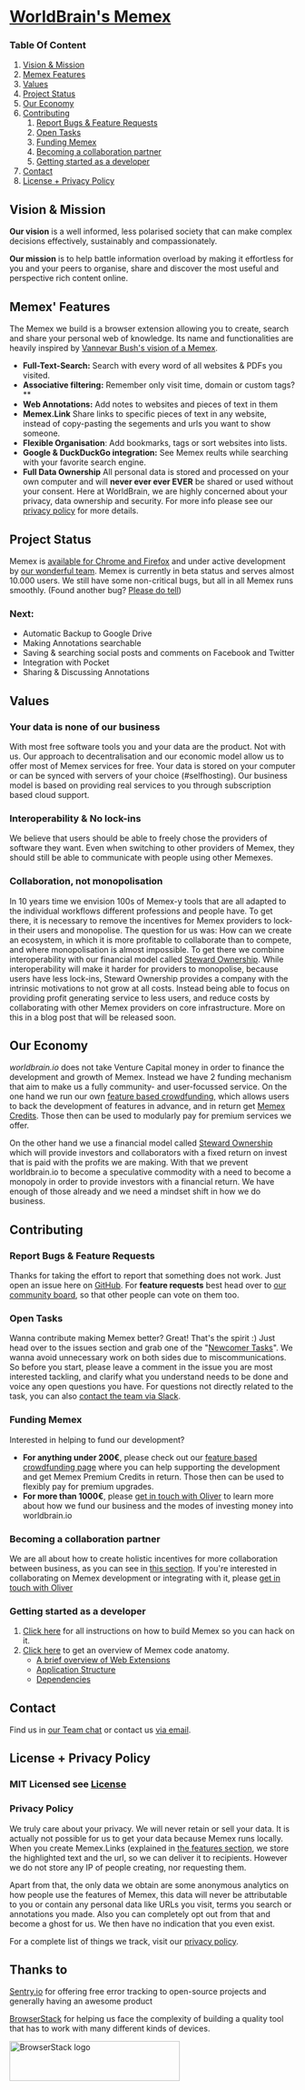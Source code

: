 # <a id="worldbrain" href="#worldbrain">WorldBrain's Memex</a>

### Table Of Content

1. [Vision & Mission](#vision--mission)
1. [Memex Features](#memex-features)
1. [Values](#values)
1. [Project Status](#project-status)
1. [Our Economy](#our-economy)
1. [Contributing](#contributing)
    1. [Report Bugs & Feature Requests](#report-bugs--feature-requests)
    1. [Open Tasks](#open-tasks)
    1. [Funding Memex](#funding-memex)
    1. [Becoming a collaboration partner](#becoming-a-collaboration-partner)
    1. [Getting started as a developer](#getting-started-as-a-developer)
1. [Contact](#contact)
1. [License + Privacy Policy](#license--privacy-policy)


## Vision & Mission

**Our vision** is a well informed, less polarised society that can make complex decisions effectively, sustainably and compassionately. 

**Our mission** is to help battle information overload by making it effortless for you and your peers to organise, share and discover the most useful and perspective rich content online.

## Memex' Features
The Memex we build is a browser extension allowing you to create, search and share your personal web of knowledge.
Its name and functionalities are heavily inspired by [Vannevar Bush's vision of a Memex](http://memex.link/S1zVMgKzX/en.wikipedia.org/wiki/Memex). 

 - **Full-Text-Search:** Search with every word of all websites & PDFs you visited.
 - **Associative filtering:** Remember only visit time, domain or custom tags?**
 - **Web Annotations:** Add notes to websites and pieces of text in them
 - **Memex.Link** Share links to specific pieces of text in any website, instead of copy-pasting the segements and urls you want to show someone. 
 - **Flexible Organisation**: Add bookmarks, tags or sort websites into lists. 
 - **Google & DuckDuckGo integration:** See Memex reults while searching with your favorite search engine. 
 - **Full Data Ownership** All personal data is stored and processed on your own computer and will **never ever ever EVER** be shared or used without your consent. Here at WorldBrain, we are highly concerned about your privacy, data ownership and security. For more info please see our [privacy policy](https://worldbrain.io/privacy) for more details.

## Project Status
Memex is [available for Chrome and Firefox](https://worldbrain.io) and under active development by [our wonderful team](https://worldbrain.io/team).
Memex is currently in beta status and serves almost 10.000 users. We still have some non-critical bugs, but all in all Memex runs smoothly. (Found another bug? [Please do tell](#report-bugs-&-feature-requests))

### Next:
- Automatic Backup to Google Drive
- Making Annotations searchable
- Saving & searching social posts and comments on Facebook and Twitter
- Integration with Pocket
- Sharing & Discussing Annotations


## Values

### Your data is none of our business
With most free software tools you and your data are the product. Not with us. Our approach to decentralisation and our economic model allow us to offer most of Memex services for free. Your data is stored on your computer or can be synced with servers of your choice (#selfhosting). Our business model is based on providing real services to you through subscription based cloud support.

### Interoperability & No lock-ins
We believe that users should be able to freely chose the providers of software they want. Even when switching to other providers of Memex, they should still be able to communicate with people using other Memexes.

### Collaboration, not monopolisation
In 10 years time we envision 100s of Memex-y tools that are all adapted to the individual workflows different professions and people have. To get there, it is necessary to remove the incentives for Memex providers to lock-in their users and monopolise. 
The question for us was: How can we create an ecosystem, in which it is more profitable to collaborate than to compete, and where monopolisation is almost impossible. To get there we combine interoperability with our financial model called [Steward Ownership](https://blog.p2pfoundation.net/steward-ownership-is-capitalism-2-0/2018/05/11). While interoperability will make it harder for providers to monopolise, because users have less lock-ins, Steward Ownership provides a company with the intrinsic motivations to not grow at all costs. Instead being able to focus on providing profit generating service to less users, and reduce costs by collaborating with other Memex providers on core infrastructure. More on this in a blog post that will be released soon. 

## Our Economy

*worldbrain.io* does not take Venture Capital money in order to finance the development and growth of Memex. 
Instead we have 2 funding mechanism that aim to make us a fully community- and user-focussed service. 
On the one hand we run our own [feature based crowdfunding](https://worldbrain.io/crowdfunding-memex/), which allows users to back the development of features in advance, and in return get [Memex Credits](https://worldbrain.io/memex-credits/). Those then can be used to modularly pay for premium services we offer.

On the other hand we use a financial model called [Steward Ownership](https://blog.p2pfoundation.net/steward-ownership-is-capitalism-2-0/2018/05/11) which will provide investors and collaborators with a fixed return on invest that is paid with the profits we are making. With that we prevent worldbrain.io to become a speculative commodity with a need to become a monopoly in order to provide investors with a financial return. We have enough of those already and we need a mindset shift in how we do business. 

## Contributing

### Report Bugs & Feature Requests

Thanks for taking the effort to report that something does not work. Just open an issue here on [GitHub](https://github.com/WorldBrain/Memex/issues/new).
For **feature requests** best head over to [our community board](https://worldbrain.helprace.com/s1-general/ideas), so that other people can vote on them too.

### Open Tasks

Wanna contribute making Memex better? Great! That's the spirit :)
Just head over to the issues section and grab one of the "[Newcomer Tasks](https://github.com/WorldBrain/Memex/issues?q=is%3Aissue+is%3Aopen+label%3A%22Newcomer+Task%22)". We wanna avoid unnecessary work on both sides due to miscommunications. So before you start, please leave a comment in the issue you are most interested tackling, and clarify what you understand needs to be done and voice any open questions you have. For questions not directly related to the task, you can also [contact the team via Slack](http://join-worldbrain.herokuapp.com/). 

### Funding Memex

Interested in helping to fund our development? 
- **For anything under 200€**, please check out our [feature based crowdfunding page]() where you can help supporting the development and get Memex Premium Credits in return. Those then can be used to flexibly pay for premium upgrades. 
- **For more than 1000€**, please [get in touch with Oliver](mailto:oli@worldbrain.io) to learn more about how we fund our business and the modes of investing money into worldbrain.io

### Becoming a collaboration partner

We are all about how to create holistic incentives for more collaboration between business, as you can see in [this section](#collaboration-not-monopolisation). If you're interested in collaborating on Memex development or integrating with it, please [get in touch with Oliver](mailto:oli@worldbrain.io)

### Getting started as a developer

1. [Click here](./GETTING-STARTED.md#installation) for all instructions on how to build Memex so you can hack on it.
2. [Click here](./GETTING-STARTED.md#code-overview) to get an overview of Memex code anatomy. 
    * [A brief overview of Web Extensions](./GETTING-STARTED.md#a-brief-overview-of-web-e)
    * [Application Structure](./GETTING-STARTED.md#application-structure)
    * [Dependencies](./GETTING-STARTED.md#dependencies)

## Contact

Find us in [our Team chat](https://join-worldbrain.herokuapp.com/) or contact us [via email](mailto:info@worldbrain.io).


## License + Privacy Policy

### MIT Licensed see [License](./License)

### Privacy Policy

We truly care about your privacy. We will never retain or sell your data. 
It is actually not possible for us to get your data because Memex runs locally. When you create Memex.Links (explained in [the features section](#memex-features), we store the highlighted text and the url, so we can deliver it to recipients. However we do not store any IP of people creating, nor requesting them. 

Apart from that, the only data we obtain are some anonymous analytics on how people use the features of Memex, this data will never be attributable to you or contain any personal data like URLs you visit, terms you search or annotations you made. Also you can completely opt out from that and become a ghost for us. We then have no indication that you even exist.

For a complete list of things we track, visit our [privacy policy](https://worldbrain.io/privacy-policy/).


## Thanks to
[Sentry.io](https://sentry.io) for offering free error tracking to open-source projects and generally having an awesome product

[BrowserStack](http://www.browserstack.com) for helping us face the complexity of building a quality tool that has to work with many different kinds of devices.

<img alt="BrowserStack logo" src="https://raw.githubusercontent.com/WorldBrain/Memex/develop/browserstack.png" width="300" height="70">
